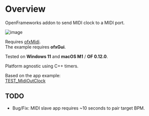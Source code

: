 # Overview
OpenFrameworks addon to send MIDI clock to a MIDI port.  

![image](https://github.com/user-attachments/assets/e3d33578-6de9-48e6-942d-ee126b28faf1)  

Requires [ofxMidi](https://github.com/danomatika/ofxMidi).  
The example requires **ofxGui**.  

Tested on **Windows 11** and **macOS M1** / **OF 0.12.0**.

Platform agnostic using C++ timers.  

Based on the app example:  
[TEST_MidiOutClock](https://github.com/moebiussurfing/TEST_MidiOutClock)  

## TODO
- Bug/Fix: MIDI slave app requires ~10 seconds to pair target BPM.
